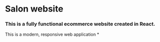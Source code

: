 # Salon website
### This is a fully functional ecommerce website created in React.

This is a modern, responsive web application
*
